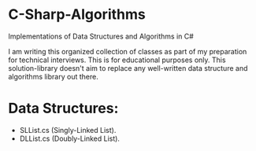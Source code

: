 # C-Sharp-Algorithms
Implementations of Data Structures and Algorithms in C#

I am writing this organized collection of classes as part of my preparation for technical interviews. This is for educational purposes only. This solution-library doesn't aim to replace any well-written data structure and algorithms library out there.

# Data Structures:
* SLList.cs (Singly-Linked List).
* DLList.cs (Doubly-Linked List).
